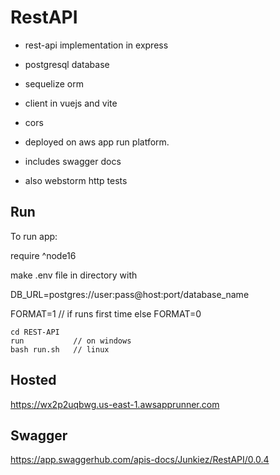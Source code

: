# RestAPI

+ rest-api implementation in express

+ postgresql database

+ sequelize orm

+ client in vuejs and vite

+ cors

+ deployed on aws app run platform.

+ includes swagger docs

+ also webstorm http tests

## Run

To run app:

require ^node16

make .env file in directory with

DB_URL=postgres://user:pass@host:port/database_name

FORMAT=1 // if runs first time else FORMAT=0

```
cd REST-API
run           // on windows
bash run.sh   // linux
```

## Hosted 

https://wx2p2uqbwg.us-east-1.awsapprunner.com

## Swagger

https://app.swaggerhub.com/apis-docs/Junkiez/RestAPI/0.0.4

